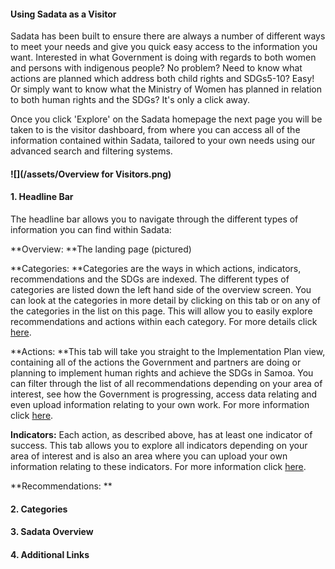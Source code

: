 #### Using Sadata as a Visitor

Sadata has been built to ensure there are always a number of different ways to meet your needs and give you quick easy access to the information you want. Interested in what Government is doing with regards to both women and persons with indigenous people? No problem? Need to know what actions are planned which address both child rights and SDGs5-10? Easy! Or simply want to know what the Ministry of Women has planned in relation to both human rights and the SDGs? It's only a click away.

Once you click 'Explore' on the Sadata homepage the next page you will be taken to is the visitor dashboard, from where you can access all of the information contained within Sadata, tailored to your own needs using our advanced search and filtering systems.

#### ![](/assets/Overview for Visitors.png)

#### 1. Headline Bar

The headline bar allows you to navigate through the different types of information you can find within Sadata:

**Overview: **The landing page \(pictured\)

**Categories: **Categories are the ways in which actions, indicators, recommendations and the SDGs are indexed. The different types of categories are listed down the left hand side of the overview screen. You can look at the categories in more detail by clicking on this tab or on any of the categories in the list on this page. This will allow you to easily explore recommendations and actions within each category. For more details click [here](/visitors/categories.md).

**Actions: **This tab will take you straight to the Implementation Plan view, containing all of the actions the Government and partners are doing or planning to implement human rights and achieve the SDGs in Samoa. You can filter through the list of all recommendations depending on your area of interest, see how the Government is progressing, access data relating and even upload information relating to your own work. For more information click [here](/visitors/actions.md).

**Indicators:** Each action, as described above, has at least one indicator of success. This tab allows you to explore all indicators depending on your area of interest and is also an area where you can upload your own information relating to these indicators. For more information click [here](/visitors/indicators.md).

**Recommendations: **

#### 2. Categories

#### 3. Sadata Overview

#### 4. Additional Links

#### 



